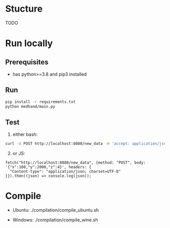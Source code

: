 # Stucture

TODO

# Run locally

## Prerequisites

- has python>=3.8 and pip3 installed

## Run

```bash
pip install -r requirements.txt
python medhand/main.py
```

## Test

1) either bash:
```bash
curl -X POST http://localhost:8080/new_data -H 'accept: application/json' -H 'Content-Type: application/json' -d '{"x": 1, "y": 2, "z": 4}'
```

2) or JS:
```
fetch("http://localhost:8080/new_data", {method: "POST", body: '{"x":100,"y":2000,"z":4}', headers: {
  "Content-type": "application/json; charset=UTF-8"
}}).then((json) => console.log(json));
```

# Compile

- Ubuntu: ./compilation/compile_ubuntu.sh

- Windows: ./compilation/compile_wine.sh

